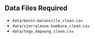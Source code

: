 ## Data Files Required
- `data/benin-malanville_clean.csv`
- `data/sierraleone-bumbuna_clean.csv` 
- `data/togo_dapaong_clean.csv`